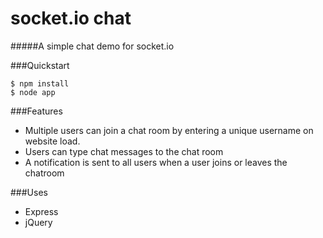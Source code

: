 socket.io chat
==============

#####A simple chat demo for socket.io

###Quickstart
```
$ npm install
$ node app
```

###Features
 - Multiple users can join a chat room by entering a unique username on website load.
 - Users can type chat messages to the chat room
 - A notification is sent to all users when a user joins or leaves the chatroom

###Uses
 - Express
 - jQuery